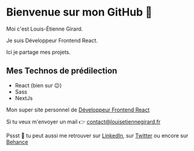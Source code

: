 # Bienvenue sur mon GitHub 👋

Moi c'est Louis-Étienne Girard.

Je suis Développeur Frontend React.

Ici je partage mes projets.

## Mes Technos de prédilection

- React (bien sur 😉)
- Sass
- NextJs

Mon super site personnel de [Développeur Frontend React](https://louisetiennegirard.fr)

Si tu veux m'envoyer un mail 👉 contact@louisetiennegirard.fr

Pssst 🤫 tu peut aussi me retrouver sur [LinkedIn](https://www.linkedin.com/in/louis-etienne-girard/), sur [Twitter](https://twitter.com/GirardLouisEt) ou encore sur [Behance](https://www.behance.net/louisetiennegirard/projects)

